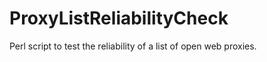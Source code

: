 ProxyListReliabilityCheck
=========================

Perl script to test the reliability of a list of open web proxies.
